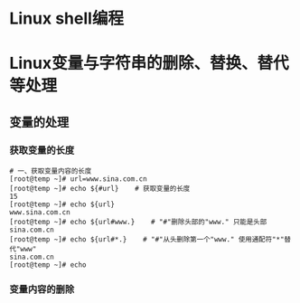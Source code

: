 # Linux shell编程

# Linux变量与字符串的删除、替换、替代等处理


## 变量的处理

### 获取变量的长度

```shell
# 一、获取变量内容的长度
[root@temp ~]# url=www.sina.com.cn
[root@temp ~]# echo ${#url}    # 获取变量的长度
15
[root@temp ~]# echo ${url}
www.sina.com.cn
[root@temp ~]# echo ${url#www.}    # "#"删除头部的"www." 只能是头部
sina.com.cn
[root@temp ~]# echo ${url#*.}    # "#"从头删除第一个"www." 使用通配符"*"替代"www"
sina.com.cn
[root@temp ~]# echo 

```
### 变量内容的删除
```

```

